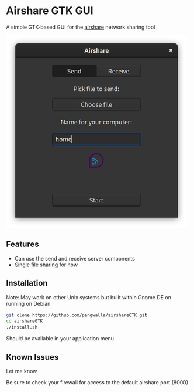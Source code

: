 # Airshare GTK GUI

A simple GTK-based GUI for the [airshare](https://github.com/KuroLabs/Airshare) network sharing tool

![screenshot](/assets/screenshot.png)

## Features
+ Can use the send and receive server components
+ Single file sharing for now

## Installation
Note: May work on other Unix systems but built within Gnome DE on running on Debian

```bash
git clone https://github.com/pangwalla/airshareGTK.git
cd airshareGTK
./install.sh
```
Should be available in your application menu

## Known Issues
Let me know

Be sure to check your firewall for access to the default airshare port (8000)

